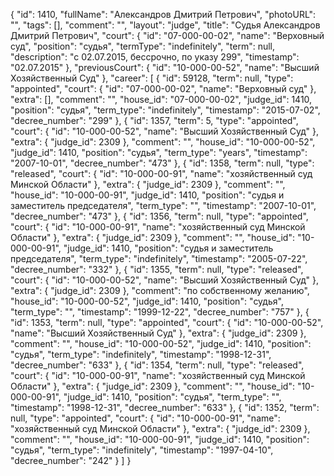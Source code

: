 {
    "id": 1410,
    "fullName": "Александров Дмитрий Петрович",
    "photoURL": "",
    "tags": [],
    "comment": "",
    "layout": "judge",
    "title": "Судья Александров Дмитрий Петрович",
    "court": {
        "id": "07-000-00-02",
        "name": "Верховный суд",
        "position": "судья",
        "termType": "indefinitely",
        "term": null,
        "description": "c 02.07.2015, бессрочно, по указу 299",
        "timestamp": "02.07.2015"
    },
    "previousCourt": {
        "id": "10-000-00-52",
        "name": "Высший Хозяйственный Суд"
    },
    "career": [
        {
            "id": 59128,
            "term": null,
            "type": "appointed",
            "court": {
                "id": "07-000-00-02",
                "name": "Верховный суд"
            },
            "extra": [],
            "comment": "",
            "house_id": "07-000-00-02",
            "judge_id": 1410,
            "position": "судья",
            "term_type": "indefinitely",
            "timestamp": "2015-07-02",
            "decree_number": "299"
        },
        {
            "id": 1357,
            "term": 5,
            "type": "appointed",
            "court": {
                "id": "10-000-00-52",
                "name": "Высший Хозяйственный Суд"
            },
            "extra": {
                "judge_id": 2309
            },
            "comment": "",
            "house_id": "10-000-00-52",
            "judge_id": 1410,
            "position": "судья",
            "term_type": "years",
            "timestamp": "2007-10-01",
            "decree_number": "473"
        },
        {
            "id": 1358,
            "term": null,
            "type": "released",
            "court": {
                "id": "10-000-00-91",
                "name": "хозяйственный суд Минской Области"
            },
            "extra": {
                "judge_id": 2309
            },
            "comment": "",
            "house_id": "10-000-00-91",
            "judge_id": 1410,
            "position": "судья и заместитель председателя",
            "term_type": "",
            "timestamp": "2007-10-01",
            "decree_number": "473"
        },
        {
            "id": 1356,
            "term": null,
            "type": "appointed",
            "court": {
                "id": "10-000-00-91",
                "name": "хозяйственный суд Минской Области"
            },
            "extra": {
                "judge_id": 2309
            },
            "comment": "",
            "house_id": "10-000-00-91",
            "judge_id": 1410,
            "position": "судья и заместитель председателя",
            "term_type": "indefinitely",
            "timestamp": "2005-07-22",
            "decree_number": "332"
        },
        {
            "id": 1355,
            "term": null,
            "type": "released",
            "court": {
                "id": "10-000-00-52",
                "name": "Высший Хозяйственный Суд"
            },
            "extra": {
                "judge_id": 2309
            },
            "comment": "по собственному желанию",
            "house_id": "10-000-00-52",
            "judge_id": 1410,
            "position": "судья",
            "term_type": "",
            "timestamp": "1999-12-22",
            "decree_number": "757"
        },
        {
            "id": 1353,
            "term": null,
            "type": "appointed",
            "court": {
                "id": "10-000-00-52",
                "name": "Высший Хозяйственный Суд"
            },
            "extra": {
                "judge_id": 2309
            },
            "comment": "",
            "house_id": "10-000-00-52",
            "judge_id": 1410,
            "position": "судья",
            "term_type": "indefinitely",
            "timestamp": "1998-12-31",
            "decree_number": "633"
        },
        {
            "id": 1354,
            "term": null,
            "type": "released",
            "court": {
                "id": "10-000-00-91",
                "name": "хозяйственный суд Минской Области"
            },
            "extra": {
                "judge_id": 2309
            },
            "comment": "",
            "house_id": "10-000-00-91",
            "judge_id": 1410,
            "position": "судья",
            "term_type": "",
            "timestamp": "1998-12-31",
            "decree_number": "633"
        },
        {
            "id": 1352,
            "term": null,
            "type": "appointed",
            "court": {
                "id": "10-000-00-91",
                "name": "хозяйственный суд Минской Области"
            },
            "extra": {
                "judge_id": 2309
            },
            "comment": "",
            "house_id": "10-000-00-91",
            "judge_id": 1410,
            "position": "судья",
            "term_type": "indefinitely",
            "timestamp": "1997-04-10",
            "decree_number": "242"
        }
    ]
}